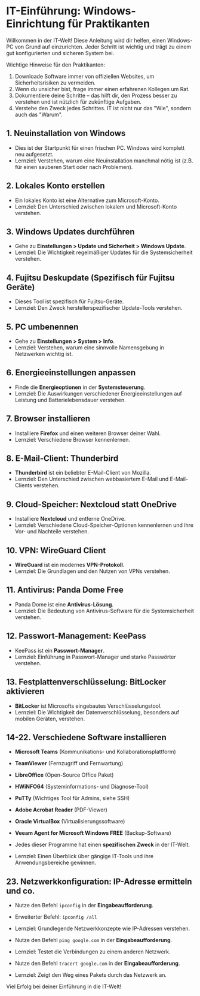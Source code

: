 # IT-Einführung: Windows-Einrichtung für Praktikanten

Willkommen in der IT-Welt! Diese Anleitung wird dir helfen, einen Windows-PC von Grund auf einzurichten. Jeder Schritt ist wichtig und trägt zu einem gut konfigurierten und sicheren System bei.

Wichtige Hinweise für den Praktikanten:
1. Downloade Software immer von offiziellen Websites, um Sicherheitsrisiken zu vermeiden.
2. Wenn du unsicher bist, frage immer einen erfahrenen Kollegen um Rat.
3. Dokumentiere deine Schritte – das hilft dir, den Prozess besser zu verstehen und ist nützlich für zukünftige Aufgaben.
4. Verstehe den Zweck jedes Schrittes. IT ist nicht nur das "Wie", sondern auch das "Warum".

## 1. Neuinstallation von Windows

- Dies ist der Startpunkt für einen frischen PC. Windows wird komplett neu aufgesetzt.
- Lernziel: Verstehen, warum eine Neuinstallation manchmal nötig ist (z.B. für einen sauberen Start oder nach Problemen).

## 2. Lokales Konto erstellen

- Ein lokales Konto ist eine Alternative zum Microsoft-Konto.
- Lernziel: Den Unterschied zwischen lokalem und Microsoft-Konto verstehen.

## 3. Windows Updates durchführen

- Gehe zu **Einstellungen > Update und Sicherheit > Windows Update**.
- Lernziel: Die Wichtigkeit regelmäßiger Updates für die Systemsicherheit verstehen.

## 4. Fujitsu Deskupdate (Spezifisch für Fujitsu Geräte)

- Dieses Tool ist spezifisch für Fujitsu-Geräte.
- Lernziel: Den Zweck herstellerspezifischer Update-Tools verstehen.

## 5. PC umbenennen

- Gehe zu **Einstellungen > System > Info**.
- Lernziel: Verstehen, warum eine sinnvolle Namensgebung in Netzwerken wichtig ist.

## 6. Energieeinstellungen anpassen

- Finde die **Energieoptionen** in der **Systemsteuerung**.
- Lernziel: Die Auswirkungen verschiedener Energieeinstellungen auf Leistung und Batterielebensdauer verstehen.

## 7. Browser installieren

- Installiere **Firefox** und einen weiteren Browser deiner Wahl.
- Lernziel: Verschiedene Browser kennenlernen.

## 8. E-Mail-Client: Thunderbird

- **Thunderbird** ist ein beliebter E-Mail-Client von Mozilla.
- Lernziel: Den Unterschied zwischen webbasiertem E-Mail und E-Mail-Clients verstehen.

## 9. Cloud-Speicher: Nextcloud statt OneDrive

- Installiere **Nextcloud** und entferne OneDrive.
- Lernziel: Verschiedene Cloud-Speicher-Optionen kennenlernen und ihre Vor- und Nachteile verstehen.

## 10. VPN: WireGuard Client

- **WireGuard** ist ein modernes **VPN-Protokoll**.
- Lernziel: Die Grundlagen und den Nutzen von VPNs verstehen.

## 11. Antivirus: Panda Dome Free

- Panda Dome ist eine **Antivirus-Lösung**.
- Lernziel: Die Bedeutung von Antivirus-Software für die Systemsicherheit verstehen.

## 12. Passwort-Management: KeePass
- KeePass ist ein **Passwort-Manager**.
- Lernziel: Einführung in Passwort-Manager und starke Passwörter verstehen. 

## 13. Festplattenverschlüsselung: BitLocker aktivieren

- **BitLocker** ist Microsofts eingebautes Verschlüsselungstool.
- Lernziel: Die Wichtigkeit der Datenverschlüsselung, besonders auf mobilen Geräten, verstehen.

## 14-22. Verschiedene Software installieren

- **Microsoft Teams** (Kommunikations- und Kollaborationsplattform)

- **TeamViewer** (Fernzugriff und Fernwartung)

- **LibreOffice** (Open-Source Office Paket)

- **HWiNFO64** (Systeminformations- und Diagnose-Tool)

- **PuTTy** (Wichtiges Tool für Admins, siehe SSH)

- **Adobe Acrobat Reader** (PDF-Viewer)

- **Oracle VirtualBox** (Virtualisierungssoftware)

- **Veeam Agent for Microsoft Windows FREE** (Backup-Software)


- Jedes dieser Programme hat einen **spezifischen Zweck** in der IT-Welt.
- Lernziel: Einen Überblick über gängige IT-Tools und ihre Anwendungsbereiche gewinnen.

## 23. Netzwerkkonfiguration: IP-Adresse ermitteln und co.

- Nutze den Befehl `ipconfig` in der **Eingabeaufforderung**.
- Erweiterter Befehl: `ipconfig /all`
- Lernziel: Grundlegende Netzwerkkonzepte wie IP-Adressen verstehen.

- Nutze den Befehl `ping google.com` in der **Eingabeaufforderung**. 
- Lernziel: Testet die Verbindungen zu einem anderen Netzwerk. 

- Nutze den Befehl `tracert google.com` in der **Eingabeaufforderung**. 
- Lernziel: Zeigt den Weg eines Pakets durch das Netzwerk an.


Viel Erfolg bei deiner Einführung in die IT-Welt!